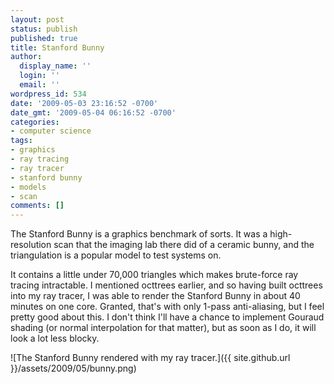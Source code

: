 ```yaml
---
layout: post
status: publish
published: true
title: Stanford Bunny
author:
  display_name: ''
  login: ''
  email: ''
wordpress_id: 534
date: '2009-05-03 23:16:52 -0700'
date_gmt: '2009-05-04 06:16:52 -0700'
categories:
- computer science
tags:
- graphics
- ray tracing
- ray tracer
- stanford bunny
- models
- scan
comments: []
---
```

The Stanford Bunny is a graphics benchmark of sorts.  It was a high-resolution scan that the imaging lab there did of a ceramic bunny, and the triangulation is a popular model to test systems on.

It contains a little under 70,000 triangles which makes brute-force ray tracing intractable.  I mentioned octtrees earlier, and so having built octtrees into my ray tracer, I was able to render the Stanford Bunny in about 40 minutes on one core.  Granted, that's with only 1-pass anti-aliasing, but I feel pretty good about this.  I don't think I'll have a chance to implement Gouraud shading (or normal interpolation for that matter), but as soon as I do, it will look a lot less blocky.

![The Stanford Bunny rendered with my ray tracer.]({{ site.github.url }}/assets/2009/05/bunny.png)
